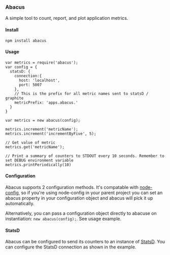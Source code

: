 ### Abacus
A simple tool to count, report, and plot application metrics.

#### Install
    npm install abacus
    
#### Usage
````
var metrics = require('abacus');
var config = {
  statsD: {
    connection:{
      host: 'localhost',
      port: 5007
    },
    // This is the prefix for all metric names sent to statsD / graphite
    metricPrefix: 'apps.abacus.'
  }
}

var metrics = new abacus(config);

metrics.increment('metricName');
metrics.increment('incrementByFive', 5);

// Get value of metric
metrics.get('metricName');

// Print a summary of counters to STDOUT every 10 seconds. Remember to set DEBUG environment variable
metrics.printPeriodically(10)
````

#### Configuration
Abacus supports 2 configuration methods. It's compatable with [node-config](http://lorenwest.github.com/node-config/latest/), so if you're using node-config in your parent project you can set an abacus property in your configuration object and abacus will pick it up automatically.

Alternatively, you can pass a configuration object directly to abacuse on instantiation: `new abacus(config);`. See usage example.

#### StatsD
Abacus can be configured to send its counters to an instance of [StatsD](https://github.com/etsy/statsd/). You can configure the StatsD connection as shown in the example.